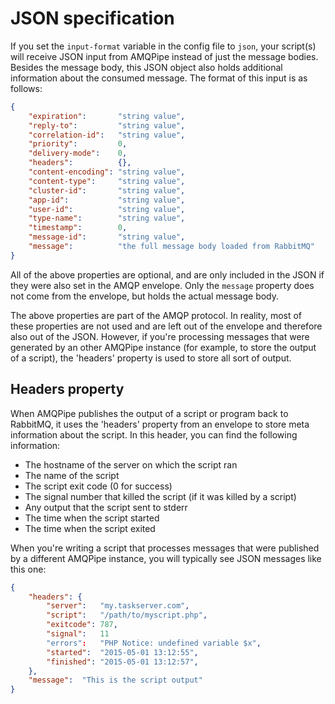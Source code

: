 # JSON specification

If you set the `input-format` variable in the config file to `json`, your 
script(s) will receive JSON input from AMQPipe instead of just the message
bodies. Besides the message body, this JSON object also holds additional 
information about the consumed message. The format of this input is as follows:

````json
{
    "expiration":       "string value",
    "reply-to":         "string value",
    "correlation-id":   "string value",
    "priority":         0,
    "delivery-mode":    0,
    "headers":          {},
    "content-encoding": "string value",
    "content-type":     "string value",
    "cluster-id":       "string value",
    "app-id":           "string value",
    "user-id":          "string value",
    "type-name":        "string value",
    "timestamp":        0,
    "message-id":       "string value",
    "message":          "the full message body loaded from RabbitMQ"
}
````

All of the above properties are optional, and are only included in the
JSON if they were also set in the AMQP envelope. Only the `message` 
property does not come from the envelope, but holds the actual message
body.

The above properties are part of the AMQP protocol. In reality, most
of these properties are not used and are left out of the envelope and
therefore also out of the JSON. However, if you're processing messages 
that were generated by an other AMQPipe instance (for example, to store
the output of a script), the 'headers' property is used to store
all sort of output.

## Headers property

When AMQPipe publishes the output of a script or program back to
RabbitMQ, it uses the 'headers' property from an envelope to store
meta information about the script. In this header, you can find
the following information:

* The hostname of the server on which the script ran
* The name of the script
* The script exit code (0 for success)
* The signal number that killed the script (if it was killed by a script)
* Any output that the script sent to stderr
* The time when the script started
* The time when the script exited

When you're writing a script that processes messages that were published
by a different AMQPipe instance, you will typically see JSON messages
like this one:

````json
{
    "headers": {
        "server":   "my.taskserver.com",
        "script":   "/path/to/myscript.php",
        "exitcode": 787,
        "signal":   11
        "errors":   "PHP Notice: undefined variable $x",
        "started":  "2015-05-01 13:12:55",
        "finished": "2015-05-01 13:12:57",
    },
    "message":  "This is the script output"
}
````

